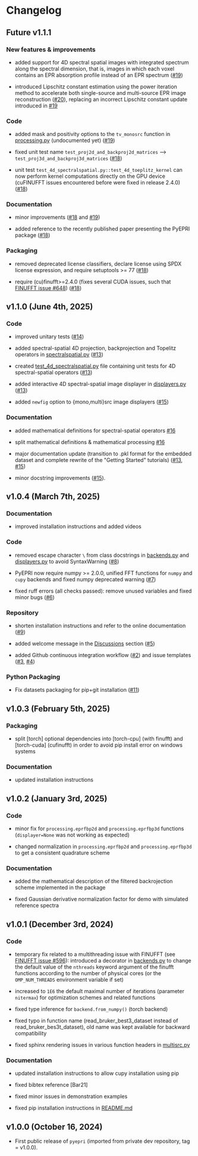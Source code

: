 # Changelog

<!--next-version-placeholder-->

## Future v1.1.1

### New features & improvements

- added support for 4D spectral spatial images with integrated
  spectrum along the spectral dimension, that is, images in which each
  voxel contains an EPR absorption profile instead of an EPR spectrum
  ([#19](../../pull/19))

- introduced Lipschitz constant estimation using the power iteration
  method to accelerate both single-source and multi-source EPR image
  reconstruction ([#20](../../pull/20)), replacing an incorrect
  Lipschitz constant update introduced in [#19](../../pull/19)

### Code

- added mask and positivity options to the ``tv_monosrc`` function in
  [processing.py](src/pyepri/processing.py) (undocumented yet)
  ([#19](../../pull/19))

- fixed unit test name ``test_proj2d_and_backproj2d_matrices`` -->
  ``test_proj3d_and_backproj3d_matrices`` ([#18](../../pull/18))

- unit test ``test_4d_spectralspatial.py::test_4d_toeplitz_kernel``
  can now perform kernel computations directly on the GPU device
  (cuFINUFFT issues encountered before were fixed in release 2.4.0)
  ([#18](../../pull/18))

### Documentation

- minor improvements ([#18](../../pull/18) and [#19](../../pull/19))

- added reference to the recently published paper presenting the
  PyEPRI package ([#18](../../pull/18))

### Packaging 

- removed deprecated license classifiers, declare license using SPDX
  license expression, and require setuptools >= 77
  ([#18](../../pull/18))

- require (cu)finufft>=2.4.0 (fixes several CUDA issues, such that
  [FINUFFT issue
  #648](https://github.com/flatironinstitute/finufft/issues/648))
  ([#18](../../pull/18))

## v1.1.0 (June 4th, 2025)

### Code

- improved unitary tests ([#14](../../pull/14))

- added spectral-spatial 4D projection, backprojection and Topelitz
  operators in [spectralspatial.py](src/pyepri/spectralspatial.py)
  ([#13](../../pull/13))

- created
  [test_4d_spectralspatial.py](tests/test_4d_spectralspatial.py) file
  containing unit tests for 4D spectral-spatial operators
  ([#13](../../pull/13))

- added interactive 4D spectral-spatial image displayer in
  [displayers.py](src/pyepri/displayers.py) ([#13](../../pull/13))

- added ``newfig`` option to {mono,multi}src image displayers
  ([#15](../../pull/15))

### Documentation

- added mathematical definitions for spectral-spatial operators
  [#16](../../pull/16)
  
- split mathematical definitions & mathematical processing
  [#16](../../pull/16)
  
- major documentation update (transition to .pkl format for the
  embedded dataset and complete rewrite of the "Getting Started"
  tutorials) ([#13](../../pull/13), [#15](../../pull/15))
  
- minor docstring improvements ([#15](../../pull/15)).

## v1.0.4 (March 7th, 2025)

### Documentation

- improved installation instructions and added videos

### Code 

- removed escape character `\` from class docstrings in
  [backends.py](src/pyepri/backends.py) and
  [displayers.py](src/pyepri/displayers.py) to avoid SyntaxWarning
  ([#8](../../pull/8))

- PyEPRI now require numpy >= 2.0.0, unified FFT functions for `numpy`
  and `cupy` backends and fixed numpy deprecated warning
  ([#7](../../pull/7))

- fixed ruff errors (all checks passed): remove unused variables and
  fixed minor bugs ([#6](../../pull/6))

### Repository 

- shorten installation instructions and refer to the online
  documentation ([#9](../../pull/9))

- added welcome message in the [Discussions](../../discussions)
  section ([#5](../../pull/5))
  
- added Github continuous integration workflow ([#2](../../pull/2))
  and issue templates ([#3](../../pull/3), [#4](../../pull/4))

### Python Packaging

- Fix datasets packaging for pip+git installation
  ([#11](../../pull/11))

## v1.0.3 (February 5th, 2025)

### Packaging

- split [torch] optional dependencies into [torch-cpu] (with finufft)
  and [torch-cuda] (cufinufft) in order to avoid pip install error on
  windows systems

### Documentation

- updated installation instructions

## v1.0.2 (January 3rd, 2025)

### Code

- minor fix for `processing.eprfbp2d` and `processing.eprfbp3d`
  functions (`displayer=None` was not working as expected)

- changed normalization in `processing.eprfbp2d` and
  `processing.eprfbp3d` to get a consistent quadrature scheme

### Documentation

- added the mathematical description of the filtered backrojection
  scheme implemented in the package

- fixed Gaussian derivative normalization factor for demo with
  simulated reference spectra

## v1.0.1 (December 3rd, 2024)

### Code

- temporary fix related to a multithreading issue with FINUFFT (see
  [FINUFFT issue
  #596](https://github.com/flatironinstitute/finufft/issues/596)):
  introduced a decorator in [backends.py](src/pyepri/backends.py) to
  change the default value of the `nthreads` keyword argument of the
  finufft functions according to the number of physical cores (or the
  `OMP_NUM_THREADS` environment variable if set)

- increased to `1E6` the default maximal number of iterations
  (parameter `nitermax`) for optimization schemes and related functions

- fixed type inference for `backend.from_numpy()` (torch backend)

- fixed typo in function name (read_bruker_best3_dataset instead of
  read_bruker_bes3t_dataset), old name was kept available for backward
  compatibility

- fixed sphinx rendering issues in various function headers in
  [multisrc.py](src/pyepri/multisrc.py)

### Documentation

- updated installation instructions to allow cupy installation using
  pip

- fixed bibtex reference [Bar21]

- fixed minor issues in demonstration examples

- fixed pip installation instructions in [README.md](README.md)

## v1.0.0 (October 16, 2024)

- First public release of `pyepri` (imported from private dev repository, tag = v1.0.0).
